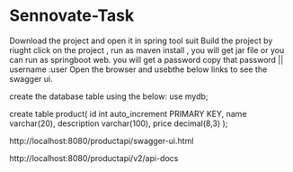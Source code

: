 # Sennovate-Task

Download the project and open it in spring tool suit
Build the project by riught click on the project , run as  maven install , you will get jar file or you can run as springboot web. 
you will get a password copy that password || username :user 
Open the browser and usebthe below links to see the swagger ui.

create the database table using the below:
use mydb;

create table product(
id int auto_increment PRIMARY KEY,
name varchar(20),
description varchar(100),
price decimal(8,3) 
);



http://localhost:8080/productapi/swagger-ui.html

http://localhost:8080/productapi/v2/api-docs
